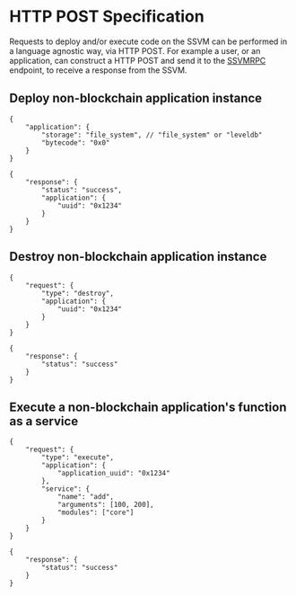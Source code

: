 # HTTP POST Specification

Requests to deploy and/or execute code on the SSVM can be performed in a language agnostic way, via HTTP POST. For example a user, or an application, can construct a HTTP POST and send it to the [SSVMRPC](https://github.com/second-state/SSVMRPC) endpoint, to receive a response from the SSVM.

## Deploy non-blockchain application instance

```
{
	"application": {
		"storage": "file_system", // "file_system" or "leveldb"
		"bytecode": "0x0"
	}
}
```
```
{
	"response": {
		"status": "success",
		"application": {
			"uuid": "0x1234"
		}
	}
}
```
## Destroy non-blockchain application instance
```
{
	"request": {
		"type": "destroy",
		"application": {
			"uuid": "0x1234"
		}
	}
}
```

```
{
	"response": {
		"status": "success"
	}
}
```


## Execute a non-blockchain application's function as a service

```
{
	"request": {
		"type": "execute",
		"application": {
			"application_uuid": "0x1234"
		},
		"service": {
			"name": "add",
			"arguments": [100, 200],
			"modules": ["core"]
		}
	}
}
```
```
{
	"response": {
		"status": "success"
	}
}
```
